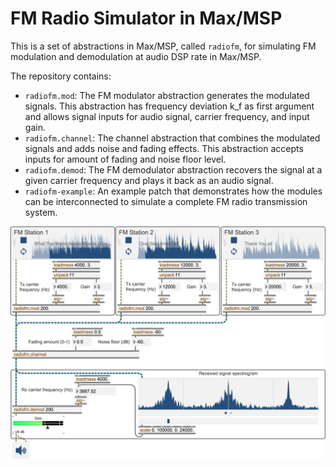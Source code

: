 # FM Radio Simulator in Max/MSP

This is a set of abstractions in Max/MSP, called `radiofm`, for simulating FM modulation and demodulation at audio DSP rate in Max/MSP.

The repository contains:
- `radiofm.mod`: The FM modulator abstraction generates the modulated signals. This abstraction has frequency deviation k_f as first argument and allows signal inputs for audio signal, carrier frequency, and input gain.
- `radiofm.channel`: The channel abstraction that combines the modulated signals and adds noise and fading effects. This abstraction accepts inputs for amount of fading and noise floor level.
- `radiofm.demod`: The FM demodulator abstraction recovers the signal at a given carrier frequency and plays it back as an audio signal.
- `radiofm-example`: An example patch that demonstrates how the modules can be interconnected to simulate a complete FM radio transmission system.


![](./screenshots/radiofm-example.png)
